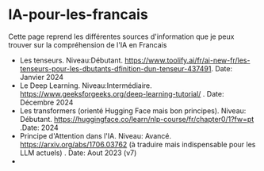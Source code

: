 # IA-pour-les-francais

Cette page reprend les différentes sources d'information que je peux trouver sur la compréhension de l'IA en Francais

- Les tenseurs. Niveau:Débutant. https://www.toolify.ai/fr/ai-new-fr/les-tenseurs-pour-les-dbutants-dfinition-dun-tenseur-437491. Date: Janvier 2024
- Le Deep Learning. Niveau:Intermédiaire. https://www.geeksforgeeks.org/deep-learning-tutorial/  . Date: Décembre 2024
- Les transformers (orienté Hugging Face mais bon principes). Niveau: Débutant. https://huggingface.co/learn/nlp-course/fr/chapter0/1?fw=pt .Date: 2024
- Principe d'Attention dans l'IA. Niveau: Avancé. https://arxiv.org/abs/1706.03762 (à traduire mais indispensable pour les LLM actuels) . Date: Aout 2023 (v7)
- 
